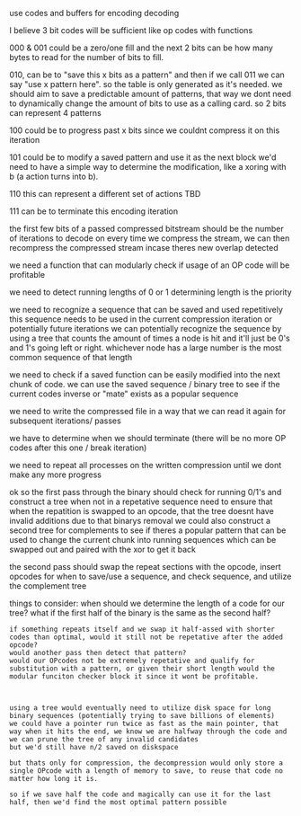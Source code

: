 use codes and buffers for encoding decoding

I believe 3 bit codes will be sufficient
like op codes with functions

000 & 001 could be a zero/one fill and the next 2 bits can be how many bytes to read for the number of bits to fill.

010, can be to "save this x bits as a pattern" and then if we call 011 we can say "use x pattern here". so the table is only generated as it's needed.
    we should aim to save a predictable amount of patterns, that way we dont need to dynamically change the amount of bits to use as a calling card. so 2 bits can represent 4 patterns

100 could be to progress past x bits since we couldnt compress it on this iteration

101 could be to modify a saved pattern and use it as the next block
    we'd need to have a simple way to determine the modification, like a xoring with b (a action turns into b). 

110 this can represent a different set of actions TBD

111 can be to terminate this encoding iteration

the first few bits of a passed compressed bitstream should be the number of iterations to decode on
    every time we compress the stream, we can then recompress the compressed stream incase theres new overlap detected


we need a function that can modularly check if usage of an OP code will be profitable

we need to detect running lengths of 0 or 1
    determining length is the priority

we need to recognize a sequence that can be saved and used repetitively
    this sequence needs to be used in the current compression iteration or potentially future iterations
    we can potentially recognize the sequence by using a tree that counts the amount of times a node is hit and it'll just be 0's and 1's going left or right. 
    whichever node has a large number is the most common sequence of that length

we need to check if a saved function can be easily modified into the next chunk of code.
    we can use the saved sequence / binary tree to see if the current codes inverse or "mate" exists as a popular sequence

we need to write the compressed file in a way that we can read it again for subsequent iterations/ passes

we have to determine when we should terminate (there will be no more OP codes after this one / break iteration)

we need to repeat all processes on the written compression until we dont make any more progress



ok so the first pass through the binary should check for running 0/1's and construct a tree when not in a repetative sequence
    need to ensure that when the repatition is swapped to an opcode, that the tree doesnt have invalid additions due to that binarys removal
    we could also construct a second tree for complements to see if theres a popular pattern that can be used to change the current chunk into running sequences which can be swapped out and paired with the xor to get it back

the second pass should swap the repeat sections with the opcode, insert opcodes for when to save/use a sequence, and check sequence, and utilize the complement tree 


things to consider:
    when should we determine the length of a code for our tree? what if the first half of the binary is the same as the second half?

    if something repeats itself and we swap it half-assed with shorter codes than optimal, would it still not be repetative after the added opcode?
    would another pass then detect that pattern?
    would our OPcodes not be extremely repetative and qualify for substitution with a pattern, or given their short length would the modular funciton checker block it since it wont be profitable.



    using a tree would eventually need to utilize disk space for long binary sequences (potentially trying to save billions of elements)
    we could have a pointer run twice as fast as the main pointer, that way when it hits the end, we know we are halfway through the code and we can prune the tree of any invalid candidates
    but we'd still have n/2 saved on diskspace

    but thats only for compression, the decompression would only store a single OPcode with a length of memory to save, to reuse that code no matter how long it is.

    so if we save half the code and magically can use it for the last half, then we'd find the most optimal pattern possible
